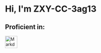 # Hi, I'm ZXY-CC-3ag13

## Proficient in:

<a href="https://daringfireball.net/projects/markdown/" target="_blank"> <img src="https://github.com/ZXY-CC-3ag13/ZXY-CC-3ag13/blob/main/Images/markdown.svg" alt="Markdown" width="40" height="40"/> </a>

